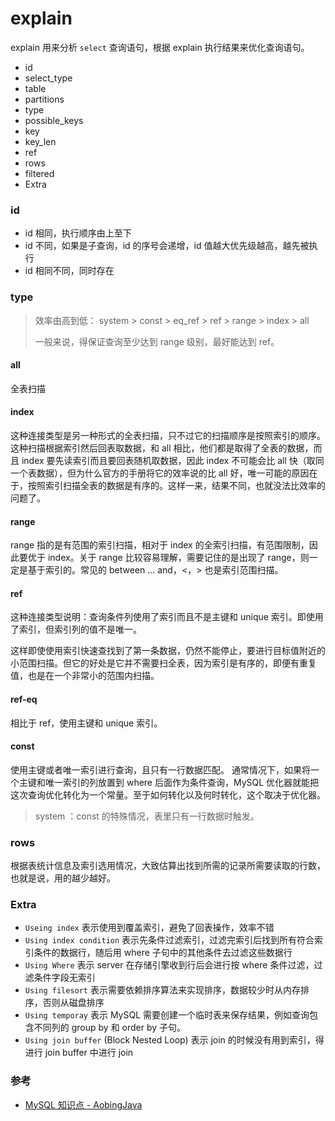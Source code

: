 # explain

explain 用来分析 `select` 查询语句，根据 explain 执行结果来优化查询语句。

- id
- select_type
- table
- partitions
- type
- possible_keys
- key
- key_len
- ref
- rows
- filtered
- Extra


### id
- id 相同，执行顺序由上至下
- id 不同，如果是子查询，id 的序号会递增，id 值越大优先级越高，越先被执行
- id 相同不同，同时存在


### type
> 效率由高到低： system > const > eq_ref > ref > range > index > all
>
> 一般来说，得保证查询至少达到 range 级别，最好能达到 ref。

#### all
全表扫描

#### index
这种连接类型是另一种形式的全表扫描，只不过它的扫描顺序是按照索引的顺序。这种扫描根据索引然后回表取数据，和 all 相比，他们都是取得了全表的数据，而且 index 要先读索引而且要回表随机取数据，因此 index 不可能会比 all 快（取同一个表数据），但为什么官方的手册将它的效率说的比 all 好，唯一可能的原因在于，按照索引扫描全表的数据是有序的。这样一来，结果不同，也就没法比效率的问题了。

#### range
range 指的是有范围的索引扫描，相对于 index 的全索引扫描，有范围限制，因此要优于 index。关于 range 比较容易理解，需要记住的是出现了 range，则一定是基于索引的。常见的 between ... and，<，> 也是索引范围扫描。

#### ref
这种连接类型说明：查询条件列使用了索引而且不是主键和 unique 索引。即使用了索引，但索引列的值不是唯一。

这样即使使用索引快速查找到了第一条数据，仍然不能停止，要进行目标值附近的小范围扫描。但它的好处是它并不需要扫全表，因为索引是有序的，即便有重复值，也是在一个非常小的范围内扫描。

#### ref-eq
相比于 ref，使用主键和 unique 索引。

#### const
使用主键或者唯一索引进行查询，且只有一行数据匹配。
通常情况下，如果将一个主键和唯一索引的列放置到 where 后面作为条件查询，MySQL 优化器就能把这次查询优化转化为一个常量。至于如何转化以及何时转化，这个取决于优化器。

> system ：const 的特殊情况，表里只有一行数据时触发。


### rows
根据表统计信息及索引选用情况，大致估算出找到所需的记录所需要读取的行数，也就是说，用的越少越好。


### Extra

- `Useing index` 表示使用到覆盖索引，避免了回表操作，效率不错
- `Using index condition` 表示先条件过滤索引，过滤完索引后找到所有符合索引条件的数据行，随后用 where 子句中的其他条件去过滤这些数据行
- `Using Where` 表示 server 在存储引擎收到行后会进行按 where 条件过滤，过滤条件字段无索引
- `Using filesort` 表示需要依赖排序算法来实现排序，数据较少时从内存排序，否则从磁盘排序
- `Using temporay` 表示 MySQL 需要创建一个临时表来保存结果，例如查询包含不同列的 group by 和 order by 子句。
- `Using join buffer` (Block Nested Loop) 表示 join 的时候没有用到索引，得进行 join buffer 中进行 join


### 参考
- [MySQL 知识点 - AobingJava](https://mp.weixin.qq.com/s/J3kCOJwyv2nzvI0_X0tlnA)
